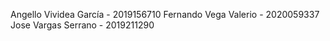 Angello Vividea García - 2019156710
Fernando Vega Valerio - 2020059337
Jose Vargas Serrano - 2019211290
